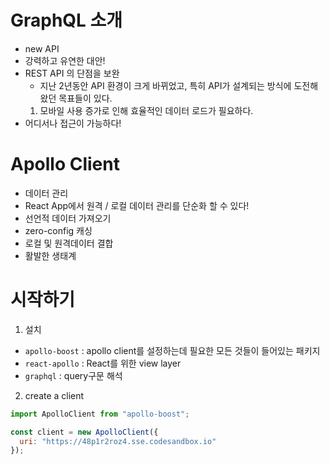 # GraphQL 소개
- new API
- 강력하고 유연한 대안!
- REST API 의 단점을 보완 
  + 지난 2년동안 API 환경이 크게 바뀌었고, 특히 API가 설계되는 방식에 도전해왔던 목표들이 있다.
  1. 모바일 사용 증가로 인해 효율적인 데이터 로드가 필요하다.
- 어디서나 접근이 가능하다!

# Apollo Client
- 데이터 관리
- React App에서 원격 / 로컬 데이터 관리를 단순화 할 수 있다!
- 선언적 데이터 가져오기
- zero-config 캐싱
- 로컬 및 원격데이터 결합
- 활발한 생태계

# 시작하기
1. 설치
  - `apollo-boost` : apollo client를 설정하는데 필요한 모든 것들이 들어있는 패키지
  - `react-apollo` : React를 위한 view layer
  - `graphql` : query구문 해석
2. create a client
```js
import ApolloClient from "apollo-boost";

const client = new ApolloClient({
  uri: "https://48p1r2roz4.sse.codesandbox.io"
});
``` 

